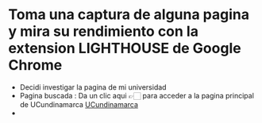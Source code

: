 # Toma una captura de alguna pagina y mira su rendimiento con la extension LIGHTHOUSE de Google Chrome
* Decidi investigar la pagina de mi universidad
* Pagina buscada : Da un clic aqui 👉🏻 para acceder a la pagina principal de UCundinamarca
[UCundinamarca](https://www.ucundinamarca.edu.co/)
* 